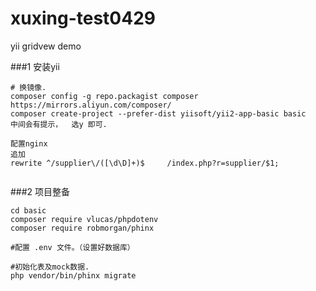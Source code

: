 # xuxing-test0429
yii gridvew demo

###1 安装yii 
```
# 换镜像.
composer config -g repo.packagist composer https://mirrors.aliyun.com/composer/
composer create-project --prefer-dist yiisoft/yii2-app-basic basic
中间会有提示，  选y 即可.

配置nginx
追加
rewrite ^/supplier\/([\d\D]+)$     /index.php?r=supplier/$1;


```
###2  项目整备
```
cd basic 
composer require vlucas/phpdotenv
composer require robmorgan/phinx

#配置 .env 文件。（设置好数据库）

#初始化表及mock数据.
php vendor/bin/phinx migrate


``` 